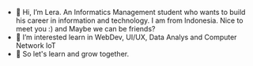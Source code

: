 - 👋 Hi, I’m Lera. An Informatics Management student who wants to build his career in information and technology. I am from Indonesia. Nice to meet you :) and Maybe we can be friends?
- 👀 I’m interested learn in WebDev, UI/UX, Data Analys and Computer Network IoT
- 🌱 So let's learn and grow together.
  
